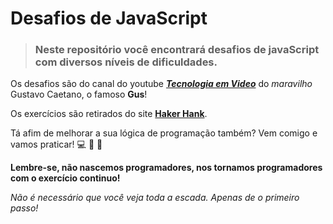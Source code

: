 # **Desafios de JavaScript**

>### Neste repositório você encontrará desafios de javaScript com diversos níveis de dificuldades.


Os desafios são do canal do youtube **_[Tecnologia em Video](https://www.youtube.com/c/TecnologiaemV%C3%ADdeo)_** do _maravilho_ Gustavo Caetano, o famoso **Gus**!

Os exercícios são retirados do site **[Haker Hank](https://www.hackerrank.com/)**.

Tá afim de melhorar a sua lógica de programação também? Vem comigo e vamos praticar! :computer: :muscle: :rocket:

**Lembre-se, não nascemos programadores, nos tornamos programadores com o exercício continuo!**

_Não é necessário que você veja toda a escada. Apenas de o primeiro passo!_

